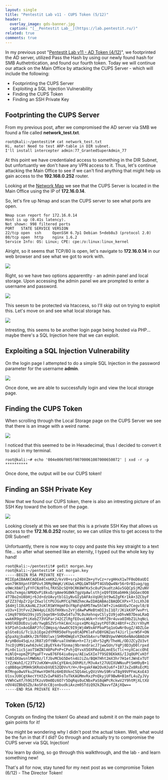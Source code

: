 ```yaml
---
layout: single
title: "Pentestit Lab v11 - CUPS Token (5/12)"
header:
  overlay_image: gds-banner.jpg
  caption: "[__Pentestit Lab__](https://lab.pentestit.ru/)"
related: true
comments: true
---
```


In my previous post "[Pentestit Lab v11 - AD Token (4/12)](https://jhalon.github.io/pentestit-lab-11-ad-token/)", we footprinted the AD server, utilized Pass the Hash by using our newly found hash for SMB Authetntication, and found our fourth token. Today we will continue our attack on the Main Office by attacking the CUPS Server - which will include the following:

* Footprinting the CUPS Server
* Exploiting a SQL Injection Vulnerability
* Finding the CUPS Token
* Finding an SSH Private Key

## Footprinting the CUPS Server

From my previous post, after we compromised the AD server via SMB we found a file called __network\_test.txt__.

```console
root@kali:~/pentestit# cat network_test.txt 
Hi, mate! Need to test ARP-table in DIR subnet.
I'll install intercepter admin:77_GrantedSuperAdmin_77
```

At this point we have credentialed access to something in the DIR Subnet, but unfortuantly we don't have any VPN access to it. Thus, let's continue attacking the Main Office to see if we can't find anything that might help us gain access to the __192.168.0.252__ router.

Looking at the [Network Map](https://jhalon.github.io/images/ptl-3.png) we see that the CUPS Server is located in the Main Office using the IP of __172.16.0.14__.

So, let's fire up Nmap and scan the CUPS server to see what ports are open.

```console
Nmap scan report for 172.16.0.14
Host is up (0.41s latency).
Not shown: 998 filtered ports
PORT   STATE SERVICE VERSION
22/tcp open  ssh     OpenSSH 6.7p1 Debian 5+deb8u3 (protocol 2.0)
80/tcp open  http    nginx 1.6.2
Service Info: OS: Linux; CPE: cpe:/o:linux:linux_kernel
```

Alright, so it seems that TCP/80 is open, let's navigate to __172.16.0.14__ in our web browser and see what we got to work with.

<a href="/images/ptl-37.png"><img src="/images/ptl-37.png"></a>

Right, so we have two options apparentlty - an admin panel and local storage. Upon accessing the admin panel we are prompted to enter a username and password. 

<a href="/images/ptl-38.png"><img src="/images/ptl-38.png"></a>

This seesm to be protected via htaccess, so I'll skip out on trying to exploit this. Let's move on and see what local storage has.

<a href="/images/ptl-39.png"><img src="/images/ptl-39.png"></a>

Intresting, this seems to be another login page being hosted via PHP... maybe there's a SQL Injection here that we can exploit.

## Exploiting a SQL Injection Vulnerability

On the login page I attempted to do a simple SQL Injection in the password parameter for the username __admin__.

<a href="/images/ptl-40.png"><img src="/images/ptl-40.png"></a>

Once done, we are able to successfully login and view the local storage page.

## Finding the CUPS Token

When scrolling through the Local Storage page on the CUPS Server we see that there is an image with a weird name.

<a href="/images/ptl-41.png"><img src="/images/ptl-41.png"></a>

I noticed that this seemed to be in Hexadecimal, thus I decided to convert it to ascii in my terminal.

```console
root@kali:~# echo '004e006f005f00700061007000650072' | xxd -r -p
**********
```

Once done, the output will be our CUPS token!

## Finding an SSH Private Key

Now that we found our CUPS token, there is also an intresting picture of an SSH Key toward the bottom of the page.

<a href="/images/ptl-42.png"><img src="/images/ptl-42.png"></a>

Looking closely at this we see that this is a private SSH Key that allows us access to the __172.16.0.252__ router, so we can utilize this to get access to the DIR Subnet!

Unfortuantly, there is now way to copy and paste this key straight to a text file... so after what seemed like an eternity, I typed out the whole key by hand!

```console
root@kali:~/pentestit# gedit morgan.key 
root@kali:~/pentestit# cat morgan.key 
-----BEGIN RSA PRIVATE KEY-----
MIIEpAIBAAKCAQEA4CxmKK2/kvV0+srp24bVZm+yYvCz+rvgHHxX1w7F0oD8aUDI
won79K9XpntFDPUvtJRMg9WqK/zKUwLsMQLGWT66PT4GVbQw4Nr56rOrBIuag/qg
o9WcX0AfIyFYFCNz0TnLfRXSDcSQY0CRK8WfKx5c8uP2kudtzAGv5GQCpSjM2uNV
shOu7xmgo/AMUQvPi8kvD/gAme9G8WkTgpVpAwlsthjxQ9fEO6abHHkjbGGec0O8
4T7Bo2nU8bHjr6Jd+dzUAvytblG1yNvGIybAFAsVqUHjbt9wGZgFKr1kA+3ZCbyF
qFZZ37dpZr2grZXwzlCtPUJGuMfCq7N0ZhmcAwIDAQABAoIBAQDCXPx+TJcLXhJ8
164HjlI8LKAoNLZ3sKlRSWYHqmFOcFNpFqh6M5Tmw5hlWf+2imdAVEw7Cegvl0/8
xU3v+I3tFvv22W44pLC0ZGfHXNvsZvYjdAwPwMeBtmDI3sI1Q7/JKikKXP7wvPrL
c1Hq979XbU39sjU5jbqe5N+SUDwS4Tu79L0uXehnqvCSlyIU9joDhvW87DeaLRaQ
wwkKR9gnPtiKebZ73VGParJ42CZlRgfEOvoLWUk+YrhRfZ9r4uva0IHbZ1LhqNcL
k0OlKEDUDzuju0/YwgBSZVSrhkCAnCnipsxQMc4g2aytPOTdKz4BtF+cZV/rXhyM
kSPIeh1xAoGBAPJfcCQWqsq/dwwOC9I9jWj4W9xAFPbaPSq1oGwNr0ugZ/4DZLGe
glGte8iG/Tc1Lb1Ege2dYPRR5OeFhyo8tADPKleFvDBYGN2asf4JirljxrW5F+ON
q5paXqjbaBKk/Z6f08UlwxjSHRHOWqEvYZkm5bAxrufNKBVpwVWHU6eNAoGBAOzH
AryHBdo45qLnzJR87zDftNNrualVmhWu+h+I7zj4hr52gM/TheHL/ODJZCyZU3vt
7ncDjUM91xwh63vkCiByEYk4vTGnmaj9brmndracJ7jwwSUn/YqPj0D3yD0lrpxd
PLn0c1ic5jaoTSWZN748PoPnP+CPvhjQYvxX5OXPAoGALmnEScTlc+nyXCaccOhE
miNlQ+opmZP1PqaFT+vw876F64iu0ayu/AEiwSXIe7f9SE9EKkKG/IJqOUPCvH3f
YoBIdXUwsnlMWbNz/lfJbvMCbG5Detn4UJiZo/BQH7Hht2mX3hr7H1etJWnExTUT
lYZzWahI/C23TVJxKXW+uUkCgYEAnLDOhMit/M3vAxt27UUIXUWNuuPtSmH9yB+1
cq0B8qe1M9HkSKRoUxbVUES2QDVvY/H+/0+gakFAW2OvHJu6f+I87JxZx8RsEcM1
RTMngo0wVFku2FHwnYOHf6z6HE0VknC5QS4eLyQVzVHvS9RraT8g99VPFmLKoE43
U1svJU0CgYAecYtH3ZvIwPA85sTuTkKAGMmvRxzPnQkyjUF9BwN+B1mfL4uZyJVy
VVWhCwXf/h9G3fKzuV0m0Dz6O7r5DqRqs0uCNbxPaS8qWPcRckwV2Y9htMjXLtXU
nOV4UZBbQSZb/AoSFdcCBjonbudkiAxzm0STdiQ92kZNavvfZAjXQw==
-----END RSA PRIVATE KEY-----
```

## Token (5/12)

Congrats on finding the token! Go ahead and submit it on the main page to gain points for it!

You might be wondering why I didn't post the actual token. Well, what would be the fun in that if I did? Go through and actually try to compromise the CUPS server via SQL Injection!

You learn by doing, so go through this walkthrough, and the lab - and learn something new!

That's all for now, stay tuned for my next post as we compromise Token (6/12) - The Director Token!
